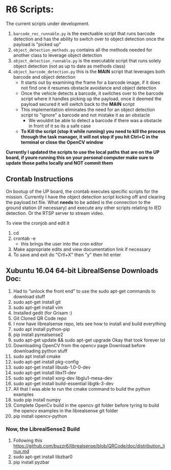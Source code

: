 # R6 Scripts:

The current scripts under development.
1. `barcode_rec_runnable.py` is the exectuable script that runs barcode detection and has the ability to switch over to object detection once the payload is "picked up"
2. `object_detection_methods.py` contains all the methods needed for another class to leverage object detection
3. `object_detection_runnable.py` is the executable script that runs solely object detection (not as up to date as methods class)
4. `object_barcode_detection.py` this is the **MAIN** script that leverages both barcode and object detection
    * It starts out by examining the frame for a barcode image, if it does not find one it resumes obstacle avoidance and object detection
    * Once the vehicle detects a barcode, it switches over to the barcode script where it handles picking up the payload, once it deemed the payload secured it will switch back to the **MAIN** script
    * This implementation eliminates the need for an object detection script to "ignore" a barcode and not mistake it as an obstacle
        * We wouldnt be able to detect a barcode if there was a obstacle in front of it so its a safe case
    * **To Kill the script (stop it while running) you need to kill the process through the task manager, it will not stop if you hit Ctrl+C in the terminal or close the OpenCV window**

**Currently I updated the scripts to use the local paths that are on the UP board, if youre running this on your personal computer make sure to update those paths locally and NOT commit them**

## Crontab Instructions

On bootup of the UP board, the crontab executes specific scripts for the mission.  Currently I have the object detection script kicking off and clearing the payload.txt file.  What **needs** to be added is the connection to the ground station (if necessary) and execute any other scripts relating to IED detection. Or the RTSP server to stream video.

To view the cronjob and edit it
1. cd
2. crontab -e
    *  this brings the user into the cron editor
3. Make appropriate edits and view documentation link if necessary
4. To save and exit do "Crtl+X" then "y" then hit enter

## Xubuntu 16.04 64-bit LibrealSense Downloads Doc:

1. Had to “unlock the front end” to use the sudo apt-get commands to download stuff
2. sudo apt-get install git
3. sudo apt-get install vim
4. Installed gedit (for Grisam :)
5. Git Cloned QR Code repo
6. I now have librealsense repo, lets see how to install and build everything
7. sudo apt install python-pip
8. pip install pyrealsense2
9. sudo apt-get update && sudo apt-get upgrade
Okay that took forever lol
10. Downloading OpenCV from the opencv page
Download before downloading python stuff
11. sudo apt install cmake
12. sudo apt-get install pkg-config
13. sudo apt-get install libusb-1.0-0-dev
14. sudo apt-get install libx11-dev
15. sudo apt-get install xorg-dev libglu1-mesa-dev
16. sudo apt-get install build-essential libgtk-3-dev
17. All that I was able to run the cmake command to build the python examples
18. sudo pip install numpy
19. Complete OpenCv build in the opencv git folder before tyring to build the opencv examples in the librealsense git folder
20. pip install opencv-python


### Now, the LibrealSense2 Build
1. Following this https://github.com/buzzr6/librealsense/blob/QRCode/doc/distribution_linux.md
2. sudo apt-get install libzbar0
3. pip install pyzbar
